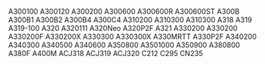 A300100
A300120
A300200
A300600
A300600R
A300600ST
A300B
A300B1
A300B2
A300B4
A300C4
A310200
A310300
A310300
A318
A319
A319-100
A320
A320111
A320Neo
A320P2F
A321
A330200
A330200
A330200F
A330200X
A330300
A330300X
A330MRTT
A330P2F
A340200
A340300
A340500
A340600
A350800
A3501000
A350900
A380800
A380F
A400M
ACJ318
ACJ319
ACJ320
C212
C295
CN235
